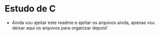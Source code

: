 # Estudo de C

- Ainda vou ajeitar este readme e ajeitar os arquivos ainda, apenas vou deixar aqui os arquivos para organizar depois!
